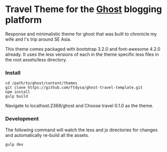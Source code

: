 # Travel Theme for the [Ghost](https://ghost.org) blogging platform

Response and minimalistic theme for ghost that was built to chronicle my wife and I's trip around SE Asia.

This theme comes packaged with bootstrap 3.2.0 and font-awesome 4.2.0 already. It uses the less versions of each in the theme specific less files in the root assets/less directory.

### Install

```
cd /path/to/ghost/content/themes
git clone https://github.com/ftdysa/ghost-travel-template.git
npm install
gulp build
```  

Navigate to localhost:2368/ghost and Choose travel 0.1.0 as the theme.

### Development

The following command will watch the less and js directories for changes and automatically re-build all the assets.

```
gulp dev
```

